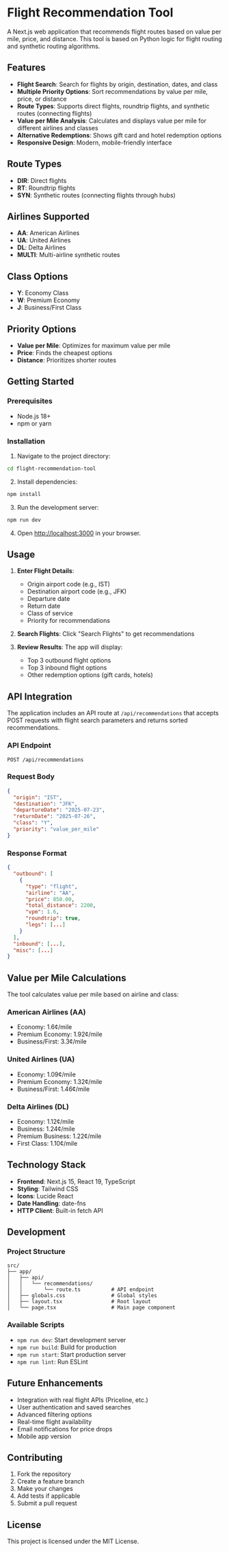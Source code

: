 # Flight Recommendation Tool

A Next.js web application that recommends flight routes based on value per mile, price, and distance. This tool is based on Python logic for flight routing and synthetic routing algorithms.

## Features

- **Flight Search**: Search for flights by origin, destination, dates, and class
- **Multiple Priority Options**: Sort recommendations by value per mile, price, or distance
- **Route Types**: Supports direct flights, roundtrip flights, and synthetic routes (connecting flights)
- **Value per Mile Analysis**: Calculates and displays value per mile for different airlines and classes
- **Alternative Redemptions**: Shows gift card and hotel redemption options
- **Responsive Design**: Modern, mobile-friendly interface

## Route Types

- **DIR**: Direct flights
- **RT**: Roundtrip flights
- **SYN**: Synthetic routes (connecting flights through hubs)

## Airlines Supported

- **AA**: American Airlines
- **UA**: United Airlines  
- **DL**: Delta Airlines
- **MULTI**: Multi-airline synthetic routes

## Class Options

- **Y**: Economy Class
- **W**: Premium Economy
- **J**: Business/First Class

## Priority Options

- **Value per Mile**: Optimizes for maximum value per mile
- **Price**: Finds the cheapest options
- **Distance**: Prioritizes shorter routes

## Getting Started

### Prerequisites

- Node.js 18+ 
- npm or yarn

### Installation

1. Navigate to the project directory:
```bash
cd flight-recommendation-tool
```

2. Install dependencies:
```bash
npm install
```

3. Run the development server:
```bash
npm run dev
```

4. Open [http://localhost:3000](http://localhost:3000) in your browser.

## Usage

1. **Enter Flight Details**:
   - Origin airport code (e.g., IST)
   - Destination airport code (e.g., JFK)
   - Departure date
   - Return date
   - Class of service
   - Priority for recommendations

2. **Search Flights**: Click "Search Flights" to get recommendations

3. **Review Results**: The app will display:
   - Top 3 outbound flight options
   - Top 3 inbound flight options  
   - Other redemption options (gift cards, hotels)

## API Integration

The application includes an API route at `/api/recommendations` that accepts POST requests with flight search parameters and returns sorted recommendations.

### API Endpoint

```
POST /api/recommendations
```

### Request Body

```json
{
  "origin": "IST",
  "destination": "JFK", 
  "departureDate": "2025-07-23",
  "returnDate": "2025-07-26",
  "class": "Y",
  "priority": "value_per_mile"
}
```

### Response Format

```json
{
  "outbound": [
    {
      "type": "flight",
      "airline": "AA",
      "price": 850.00,
      "total_distance": 2200,
      "vpm": 1.6,
      "roundtrip": true,
      "legs": [...]
    }
  ],
  "inbound": [...],
  "misc": [...]
}
```

## Value per Mile Calculations

The tool calculates value per mile based on airline and class:

### American Airlines (AA)
- Economy: 1.6¢/mile
- Premium Economy: 1.92¢/mile  
- Business/First: 3.3¢/mile

### United Airlines (UA)
- Economy: 1.09¢/mile
- Premium Economy: 1.32¢/mile
- Business/First: 1.46¢/mile

### Delta Airlines (DL)
- Economy: 1.12¢/mile
- Business: 1.24¢/mile
- Premium Business: 1.22¢/mile
- First Class: 1.10¢/mile

## Technology Stack

- **Frontend**: Next.js 15, React 19, TypeScript
- **Styling**: Tailwind CSS
- **Icons**: Lucide React
- **Date Handling**: date-fns
- **HTTP Client**: Built-in fetch API

## Development

### Project Structure

```
src/
├── app/
│   ├── api/
│   │   └── recommendations/
│   │       └── route.ts          # API endpoint
│   ├── globals.css               # Global styles
│   ├── layout.tsx                # Root layout
│   └── page.tsx                  # Main page component
```

### Available Scripts

- `npm run dev`: Start development server
- `npm run build`: Build for production
- `npm run start`: Start production server
- `npm run lint`: Run ESLint

## Future Enhancements

- Integration with real flight APIs (Priceline, etc.)
- User authentication and saved searches
- Advanced filtering options
- Real-time flight availability
- Email notifications for price drops
- Mobile app version

## Contributing

1. Fork the repository
2. Create a feature branch
3. Make your changes
4. Add tests if applicable
5. Submit a pull request

## License

This project is licensed under the MIT License.
